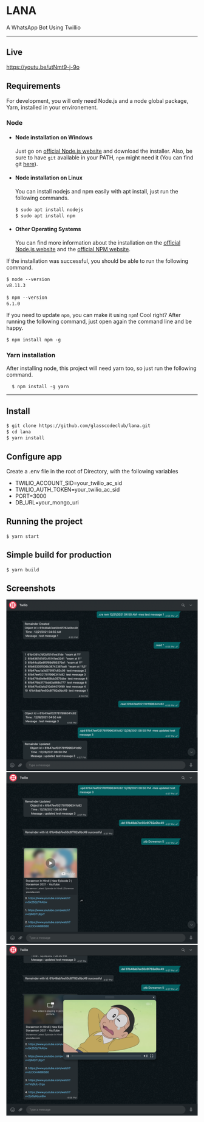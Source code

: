 # LANA

A WhatsApp Bot Using Twillio

---
## Live

https://youtu.be/utNmt9-j-9o

## Requirements

For development, you will only need Node.js and a node global package, Yarn, installed in your environement.

### Node
- #### Node installation on Windows

  Just go on [official Node.js website](https://nodejs.org/) and download the installer.
Also, be sure to have `git` available in your PATH, `npm` might need it (You can find git [here](https://git-scm.com/)).

- #### Node installation on Linux

  You can install nodejs and npm easily with apt install, just run the following commands.

      $ sudo apt install nodejs
      $ sudo apt install npm

- #### Other Operating Systems
  You can find more information about the installation on the [official Node.js website](https://nodejs.org/) and the [official NPM website](https://npmjs.org/).

If the installation was successful, you should be able to run the following command.

    $ node --version
    v8.11.3

    $ npm --version
    6.1.0

If you need to update `npm`, you can make it using `npm`! Cool right? After running the following command, just open again the command line and be happy.

    $ npm install npm -g

###
### Yarn installation
  After installing node, this project will need yarn too, so just run the following command.

      $ npm install -g yarn

---

## Install

    $ git clone https://github.com/glasscodeclub/lana.git
    $ cd lana
    $ yarn install

## Configure app

Create a .env file in the root of Directory, with the following variables 

- TWILIO_ACCOUNT_SID=your_twilio_ac_sid
- TWILIO_AUTH_TOKEN=your_twilio_ac_sid
- PORT=3000
- DB_URL=your_mongo_uri

## Running the project

    $ yarn start

## Simple build for production

    $ yarn build

## Screenshots
![SS1](/screenshots/ss1.png?raw=true) 
![SS2](/screenshots/SS2.png?raw=true) 
![SS3](/screenshots/SS3.png?raw=true) 
